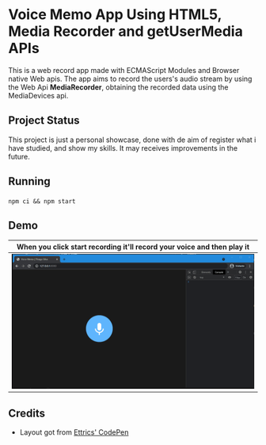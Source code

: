 # Voice Memo App Using HTML5, Media Recorder and getUserMedia APIs

This is a web record app made with ECMAScript Modules and Browser native Web apis. The app aims to record the users's audio stream by using the Web Api **MediaRecorder**, obtaining the recorded data using the MediaDevices api.

## Project Status

This project is just a personal showcase, done with de aim of register what i have studied, and show my skills. It may receives improvements in the future.

## Running

`npm ci && npm start`

## Demo

| When you click start recording it'll record your voice and then play it |
| ----------------------------------------------------------------------- |
| ![](lib/demo.gif)                                                       |

## Credits

- Layout got from [Ettrics' CodePen](https://codepen.io/ettrics/pen/KpzzQZ)